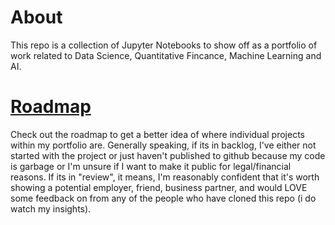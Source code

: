 # About
This repo is a collection of Jupyter Notebooks to show off as a portfolio of work related to Data Science, Quantitative Fincance, Machine Learning and AI. 

# [Roadmap](https://github.com/users/HansUXdev/projects/1/views/2)
Check out the roadmap to get a better idea of where individual projects within my portfolio are.
Generally speaking, if its in backlog, I've either not started with the project or just haven't published to github because my code is garbage or I'm unsure if I want to make it public for legal/financial reasons. If its in "review", it means, I'm reasonably confident that it's worth showing a potential employer, friend, business partner, and would LOVE some feedback on from any of the people who have cloned this repo (i do watch my insights). 

